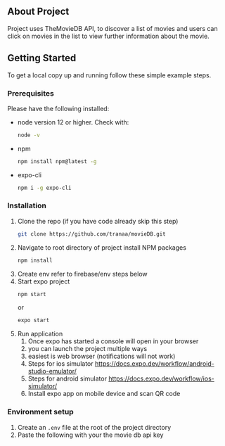 ## About Project

Project uses TheMovieDB API, to discover a list of movies and users can click on movies in the list to view further information about the movie.

## Getting Started

To get a local copy up and running follow these simple example steps.

### Prerequisites

Please have the following installed:

* node version 12 or higher. Check with:
  ```sh
  node -v
  ```

* npm
  ```sh
  npm install npm@latest -g
  ```

* expo-cli
  ```sh
  npm i -g expo-cli
  ```

### Installation

1. Clone the repo (if you have code already skip this step)
   ```sh
   git clone https://github.com/tranaa/movieDB.git
   ```
2. Navigate to root directory of project install NPM packages
   ```sh
   npm install
   ```
3. Create env refer to firebase/env steps below
4. Start expo project
   ```sh
   npm start
   ```
   or 
   ```sh
   expo start
   ```
5. Run application
   1. Once expo has started a console will open in your browser
   2. you can launch the project multiple ways
   3. easiest is web browser (notifications will not work)
   4. Steps for ios simulator https://docs.expo.dev/workflow/android-studio-emulator/
   5. Steps for android simulator https://docs.expo.dev/workflow/ios-simulator/
   6. Install expo app on mobile device and scan QR code

### Environment setup
1. Create an `.env` file at the root of the project directory
2. Paste the following with your the movie db api key
   ```API_KEY = [YOUR_API_KEY]
   ```